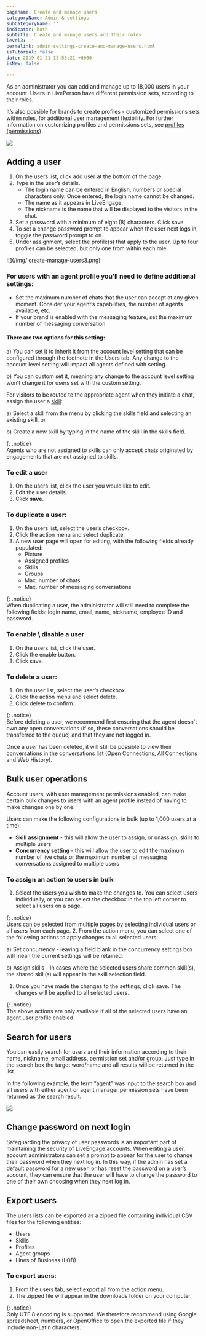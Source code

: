 ```yaml
---
pagename: Create and manage users
categoryName: Admin & settings
subCategoryName: ''
indicator: both
subtitle: Create and manage users and their roles
level3: ''
permalink: admin-settings-create-and-manage-users.html
isTutorial: false
date: 2019-01-21 13:55:21 +0000
isNew: false

---
```

As an administrator you can add and manage up to 18,000 users in your account. Users in LivePerson have different permission sets, according to their roles.

It’s also possible for brands to create profiles - customized permissions sets within roles, for additional user management flexibility. For further information on customizing profiles and permissions sets, see [profiles (permissions)](admin-settings-permissions-customize-permissions.html)

![](/img/create-manage-users1.png)

## Adding a user

1. On the users list, click add user at the bottom of the page.
2. Type in the user’s details.
   * The login name can be entered in English, numbers or special characters only. Once entered, the login name cannot be changed.
   * The name as it appears in LiveEngage.
   * The nickname is the name that will be displayed to the visitors in the chat.
3. Set a password with a minimum of eight (8) characters. Click save.
4. To set a change password prompt to appear when the user next logs in, toggle the password prompt to on.
5. Under assignment, select the profile(s) that apply to the user. Up to four profiles can be selected, but only one from within each role.

![](/img/ create-manage-users3.png)

### For users with an agent profile you’ll need to define additional settings:

* Set the maximum number of chats that the user can accept at any given moment. Consider your agent’s capabilities, the number of agents available, etc.
* If your brand is enabled with the messaging feature, set the maximum number of messaging conversation.

#### There are two options for this setting:

a) You can set it to inherit it from the account level setting that can be configured through the footnote in the Users tab. Any change to the account level setting will impact all agents defined with setting.

b) You can custom set it, meaning any change to the account level setting won’t change it for users set with the custom setting.

For visitors to be routed to the appropriate agent when they initiate a chat, assign the user a [skill](admin-settings-skills-groups-connect-visitors-to-agents-by-skills.html):

a) Select a skill from the menu by clicking the skills field and selecting an existing skill, or

b) Create a new skill by typing in the name of the skill in the skills field.

{: .notice}  
Agents who are not assigned to skills can only accept chats originated by engagements that are not assigned to skills.

### **To edit a user**

1. On the users list, click the user you would like to edit.
2. Edit the user details.
3. Click **save**.

### **To duplicate a user:**

1. On the users list, select the user’s checkbox.
2. Click the action menu and select duplicate.
3. A new user page will open for editing, with the following fields already populated:
   * Picture
   * Assigned profiles
   * Skills
   * Groups
   * Max. number of chats
   * Max. number of messaging conversations

{: .notice}  
When duplicating a user, the administrator will still need to complete the following fields: login name, email, name, nickname, employee ID and password.

### To enable \\ disable a user

1. On the users list, click the user.
2. Click the enable button.
3. Click save.

### To delete a user:

1. On the user list, select the user’s checkbox.
2. Click the action menu and select delete.
3. Click delete to confirm.

{: .notice}  
Before deleting a user, we recommend first ensuring that the agent doesn't own any open conversations (if so, these conversations should be transferred to the queue) and that they are not logged in.

Once a user has been deleted, it will still be possible to view their conversations in the conversations list (Open Connections, All Connections and Web History).

## Bulk user operations

Account users, with user management permissions enabled, can make certain bulk changes to users with an agent profile instead of having to make changes one by one.

Users can make the following configurations in bulk (up to 1,000 users at a time):

* **Skill assignment** - this will allow the user to assign, or unassign, skills to multiple users
* **Concurrency setting** - this will allow the user to edit the maximum number of live chats or the maximum number of messaging conversations assigned to multiple users

### To assign an action to users in bulk

1. Select the users you wish to make the changes to. You can select users individually, or you can select the checkbox in the top left corner to select all users on a page.

{: .notice}  
Users can be selected from multiple pages by selecting individual users or all users from each page.
2\. From the action menu, you can select one of the following actions to apply changes to all selected users:

a) Set concurrency - leaving a field blank in the concurrency settings box will mean the current settings will be retained.

b) Assign skills - in cases where the selected users share common skill(s), the shared skill(s) will appear in the skill selection field.

1. Once you have made the changes to the settings, click save. The changes will be applied to all selected users.

{: .notice}  
The above actions are only available if all of the selected users have an agent user profile enabled.

## Search for users

You can easily search for users and their information according to their name, nickname, email address, permission set and/or group. Just type in the search box the target word/name and all results will be returned in the list.

In the following example, the term “agent” was input to the search box and all users with either agent or agent manager permission sets have been returned as the search result.

![](/img/create-manage-users4.png)

## Change password on next login

Safeguarding the privacy of user passwords is an important part of maintaining the security of LiveEngage accounts. When editing a user, account administrators can set a prompt to appear for the user to change their password when they next log in. In this way, if the admin has set a default password for a new user, or has reset the password on a user’s account, they can ensure that the user will have to change the password to one of their own choosing when they next log in.

## Export users

The users lists can be exported as a zipped file containing individual CSV files for the following entities:

* Users
* Skills
* Profiles
* Agent groups
* Lines of Business (LOB)

### To export users:

1. From the users tab, select export all from the action menu.
2. The zipped file will appear in the downloads folder on your computer.

{: .notice}  
Only UTF 8 encoding is supported. We therefore recommend using Google spreadsheet, numbers, or OpenOffice to open the exported file if they include non-Latin characters.
